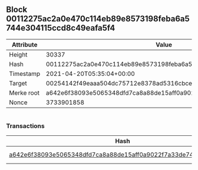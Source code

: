 ## Block 00112275ac2a0e470c114eb89e8573198feba6a5744e304115ccd8c49eafa5f4

Attribute | Value
--- | ---
Height | 30337
Hash | 00112275ac2a0e470c114eb89e8573198feba6a5744e304115ccd8c49eafa5f4
Timestamp | 2021-04-20T05:35:04+00:00
Target | 00254142f49eaaa504dc75712e8378ad5316cbcead634704b3734b6271167cc4
Merke root | a642e6f38093e5065348dfd7ca8a88de15aff0a9022f7a33de7474cd672fd80e
Nonce | 3733901858

```

```

### Transactions

Hash | Amount
--- | ---
[a642e6f38093e5065348dfd7ca8a88de15aff0a9022f7a33de7474cd672fd80e](a642e6f38093e5065348dfd7ca8a88de15aff0a9022f7a33de7474cd672fd80e.md) | 10.00000000 SKEPTI 
